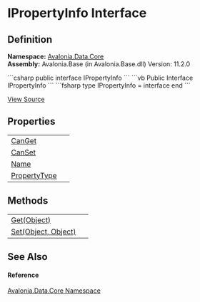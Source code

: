 # IPropertyInfo Interface




## Definition
**Namespace:** <a href="N_Avalonia_Data_Core">Avalonia.Data.Core</a>  
**Assembly:** Avalonia.Base (in Avalonia.Base.dll) Version: 11.2.0

<Tabs groupId="api-code-preview">
<TabItem value="csharp" label="C#">
```csharp
public interface IPropertyInfo
```
</TabItem>
<TabItem value="vb" label="VB">
```vb
Public Interface IPropertyInfo
```
</TabItem>
<TabItem value="fsharp" label="F#">
```fsharp
type IPropertyInfo = interface end
```
</TabItem>
</Tabs>



<a href="https://github.com/AvaloniaUI/Avalonia/tree/master/src/Avalonia.Base/Data/Core/IPropertyInfo.cs" title="View the source code">View Source</a>



## Properties
<table>
<tr>
<td><a href="P_Avalonia_Data_Core_IPropertyInfo_CanGet">CanGet</a></td>
<td> </td>
</tr>
<tr>
<td><a href="P_Avalonia_Data_Core_IPropertyInfo_CanSet">CanSet</a></td>
<td> </td>
</tr>
<tr>
<td><a href="P_Avalonia_Data_Core_IPropertyInfo_Name">Name</a></td>
<td> </td>
</tr>
<tr>
<td><a href="P_Avalonia_Data_Core_IPropertyInfo_PropertyType">PropertyType</a></td>
<td> </td>
</tr>
</table>

## Methods
<table>
<tr>
<td><a href="M_Avalonia_Data_Core_IPropertyInfo_Get">Get(Object)</a></td>
<td> </td>
</tr>
<tr>
<td><a href="M_Avalonia_Data_Core_IPropertyInfo_Set">Set(Object, Object)</a></td>
<td> </td>
</tr>
</table>

## See Also


#### Reference
<a href="N_Avalonia_Data_Core">Avalonia.Data.Core Namespace</a>  
